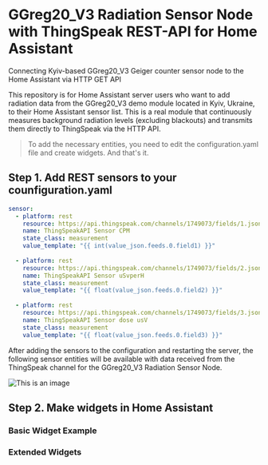 # GGreg20_V3 Radiation Sensor Node with ThingSpeak REST-API for Home Assistant
Connecting Kyiv-based GGreg20_V3 Geiger counter sensor node to the Home Assistant via HTTP GET API

This repository is for Home Assistant server users who want to add radiation data from the GGreg20_V3 demo module located in Kyiv, Ukraine, to their Home Assistant sensor list.
This is a real module that continuously measures background radiation levels (excluding blackouts) and transmits them directly to ThingSpeak via the HTTP API.

>To add the necessary entities, you need to edit the configuration.yaml file and create widgets. And that's it.

## Step 1. Add REST sensors to your counfiguration.yaml
```yaml
sensor:
  - platform: rest
    resource: https://api.thingspeak.com/channels/1749073/fields/1.json?results=1
    name: ThingSpeakAPI Sensor CPM
    state_class: measurement
    value_template: "{{ int(value_json.feeds.0.field1) }}"
    
  - platform: rest
    resource: https://api.thingspeak.com/channels/1749073/fields/2.json?results=1
    name: ThingSpeakAPI Sensor uSvperH
    state_class: measurement
    value_template: "{{ float(value_json.feeds.0.field2) }}"
    
  - platform: rest
    resource: https://api.thingspeak.com/channels/1749073/fields/3.json?results=1
    name: ThingSpeakAPI Sensor dose usV
    state_class: measurement
    value_template: "{{ float(value_json.feeds.0.field3) }}"
```
After adding the sensors to the configuration and restarting the server, the following sensor entities will be available with data received from the ThingSpeak channel for the GGreg20_V3 Radiation Sensor Node.

![This is an image](https://myoctocat.com/assets/images/base-octocat.svg)

## Step 2. Make widgets in Home Assistant
### Basic Widget Example
### Extended Widgets
